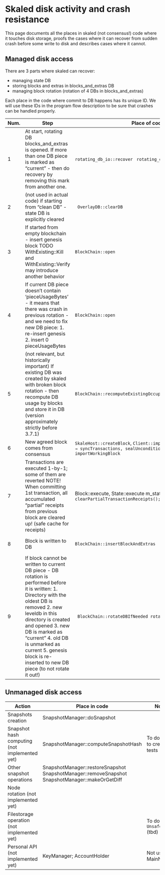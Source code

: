 # Skaled disk activity and crash resistance
This page documents all the places in skaled (not consensus!) code where it touches disk storage, proofs the cases where it can recover from sudden crash before some write to disk and describes cases where it cannot.

## Managed disk access
There are 3 parts where skaled can recover:

- managing state DB
- storing blocks and extras in blocks_and_extras DB
- managing block rotation (rotation of 4 DBs in blocks_and_extras)

Each place in the code where commit to DB happens has its unique ID. We will use these IDs in the program flow description to be sure that crashes can be handled properly.



| Num. 	| Step                                                                                                                                                                                                                                                                                                                                           	| Place of code                                                                                                             	| Commit ID                                                                                                           	| Status                 	|
|------	|------------------------------------------------------------------------------------------------------------------------------------------------------------------------------------------------------------------------------------------------------------------------------------------------------------------------------------------------	|---------------------------------------------------------------------------------------------------------------------------	|---------------------------------------------------------------------------------------------------------------------	|----------------------	|
| 1    	| At start, rotating DB blocks_and_extras is opened. If more than one DB piece is marked as “current” - then do recovery by removing this mark from another one.                                                                                                                                                                                 	| ` rotating_db_io::recover ` ` rotating_db_io::rotating_db_io`                                                             	| after_pieces_kill (issued after each kill) after_recover (issued after whole recover procedure)                     	| recovery flow        	|
| 2    	| (not used in actual code) if starting from “clean DB” - state DB is explicitly cleared                                                                                                                                                                                                                                                         	| ` OverlayDB::clearDB`                                                                                                     	| clearDB                                                                                                             	| currently irrelevant 	|
| 3    	| If started from empty blockchain - insert genesis block TODO WithExisting::Kill and WithExisting::Verify may introduce another behavior                                                                                                                                                                                                        	| `BlockChain::open`                                                                                                        	| insert_genesis                                                                                                      	| normal program flow  	|
| 4    	| If current DB piece doesn’t contain ‘pieceUsageBytes’ - it means that there was crash in previous rotation - and we need to fix new DB piece: 1. re-insert genesis 2. insert 0 pieceUsageBytes                                                                                                                                                 	| `BlockChain::open`                                                                                                        	| fix_bad_rotation                                                                                                    	| recovery flow        	|
| 5    	| (not relevant, but historically important) If existing DB was created by skaled with broken block rotation - then recompute DB usage by blocks and store it in DB (version approximately strictly before 3.7.1)                                                                                                                               	| `BlockChain::recomputeExistingOccupiedSpaceForBlockRotation`                                                              	| recompute_piece_usage                                                                                               	| currently irrelevant 	|
| 6    	| New agreed block comes from consensus                                                                                                                                                                                                                                                                                                          	| `SkaleHost::createBlock`, `Client::importTransactionsAsBlock → syncTransactions, sealUnconditionally, importWorkingBlock` 	|                                                                                                                     	| normal program flow  	|
| 7    	| Transactions are executed 1-by-1; some of them are reverted NOTE! When committing 1st transaction, all accumulated “partial” receipts from previous block are cleared up! (safe cache for receipts)                                                                                                                                            	| Block::execute, State::execute m_state.` clearPartialTransactionReceipts();`                                              	| OverlayDB_comit_N (commit of all state changes from transaction) N = sequential number of commit: 1,2,3…..          	| normal program flow  	|
| 8    	| Block is written to DB                                                                                                                                                                                                                                                                                                                         	| `BlockChain::insertBlockAndExtras`                                                                                        	| insertBlockAndExtras                                                                                                	| normal program flow  	|
| 9    	| If block cannot be written to current DB piece - DB rotation is performed before it is written: 1. Directory with the oldest DB is removed 2. new leveldb in this directory is created and opened 3. new DB is marked as “current” 4. old DB is unmarked as current 5. genesis block is re-inserted to new DB piece (to not rotate it out!) 	| ` BlockChain::rotateDBIfNeeded rotating_db_io::rotate`                                                                    	| 1. after_remove_oldest 2. after_open_leveldb 3. with_two_keys 4. genesis_after_rotate 5. after_genesis_after_rotate 	| normal program flow  	|

## Unmanaged disk access

| Action                                        	| Place in code                                                                                   	| Notes                           	|
|-----------------------------------------------	|-------------------------------------------------------------------------------------------------	|---------------------------------	|
| Snapshots creation                            	| SnapshotManager::doSnapshot                                                                     	|                                 	|
| Snapshot hash computing (not implemented yet) 	| SnapshotManager::computeSnapshotHash                                                            	| To do: need to create tests     	|
| Other snapshot operations                     	| SnapshotManager::restoreSnapshot SnapshotManager::removeSnapshot SnapshotManager::makeOrGetDiff 	|                                 	|
| Node rotation  (not implemented yet)          	|                                                                                                 	|                                 	|
| Filestorage operation  (not implemented yet)  	|                                                                                                 	| To do: Use `UnsafeRegion` (tbd) 	|
| Personal API (not implemented yet)            	| KeyManager;  AccountHolder                                                                      	| Not used on MainNet             	|












